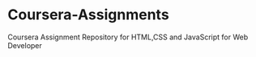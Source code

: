 # Coursera-Assignments
Coursera Assignment Repository for HTML,CSS and JavaScript for Web Developer
